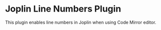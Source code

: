 # Joplin Line Numbers Plugin

This plugin enables line numbers in Joplin when using Code Mirror editor.
